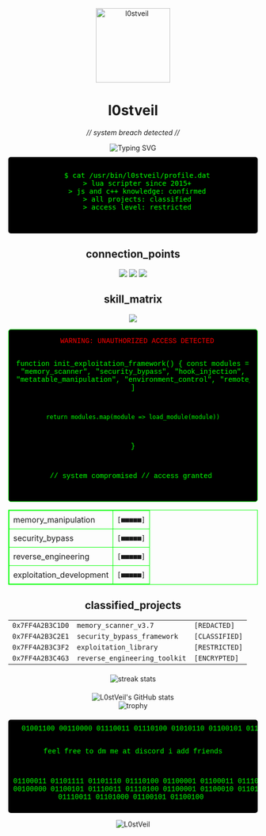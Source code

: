 <div align="center">

<img src="https://raw.githubusercontent.com/L0stVeil/l0stwasprof/refs/heads/main/L0stIm" alt="l0stveil" width="150" height="150">

# l0stveil

<p><i>// system breach detected //</i></p>

</div>

<div align="center">
  <img src="https://readme-typing-svg.herokuapp.com?font=Matrix+Code+NFI&pause=1000&color=00FF00&center=true&vCenter=true&width=435&lines=accessing+restricted+data;lua+exploitation+specialist;security+breach+in+progress;memory+manipulation+expert;system+compromised" alt="Typing SVG" />
</div>

<div align="center" style="background-color: #000; color: #00FF00; font-family: 'Courier New', monospace; padding: 15px; border-radius: 5px; margin: 10px 0;">
  <pre>
  $ cat /usr/bin/l0stveil/profile.dat
  > lua scripter since 2015+
  > js and c++ knowledge: confirmed
  > all projects: classified
  > access level: restricted
  </pre>
</div>

<h2 align="center">connection_points</h2>
<p align="center">
   <a href="https://discord.com/users/1311743263241277462" target="_blank"><img src="https://img.shields.io/badge/discord%20-7289DA.svg?&style=for-the-badge&logo=discord&logoColor=white"></a>
   <a href="https://github.com/L0stVeil" target="_blank"><img src="https://img.shields.io/badge/GitHub%20-191717.svg?&style=for-the-badge&logo=github&logoColor=white"></a>
   <a href="https://scriptblox.com/u/L0stVeil" target="_blank"><img src="https://img.shields.io/badge/scriptblox%20-7D5DEC.svg?&style=for-the-badge&logo=data:image/png;base64,iVBORw0KGgoAAAANSUhEUgAAABAAAAAQCAYAAAAf8/9hAAAACXBIWXMAAAsTAAALEwEAmpwYAAABFklEQVR4nGNgGHZAR0fnf3x8/H8TExOiDNDW1v4fFRX1PzQ09L+/v/9/Dw8Pwgbo6+v/d3Nz++/k5PTf1tb2v5WV1X99fX3CBhgZGf23sLD4b2xs/F9XV/e/pqbmfyMjI8IGmJub/9fS0vqvpqb2X1lZ+b+SktJ/c3NzwgZYWlr+V1BQ+C8nJ/dfWlr6v5SU1H9LS0vCBtjY2PwXFxf/Lyoq+l9QUPC/gIDAf2tr68EXiA4ODv/5+fn/8/Hx/efl5f3v4OAw+ALR2dn5PxcX139OTs7/XFxc/52dnQkb4Orq+p+NjQ0Ms7Gx/Xd1dSVsgIeHx39GRkYwZmRk/O/h4UHYAC8vr/8MDAwwmJeXl7ABQw4AAEAQCDjDDlKtAAAAAElFTkSuQmCC&logoColor=white"></a>
</p>

<h2 align="center">skill_matrix</h2>
<p align="center">
   <img src="https://skillicons.dev/icons?i=lua,js,cpp,py,nodejs,vscode&theme=dark" />
</p>

<div align="center" style="background-color: #000; border: 1px solid #00FF00; padding: 15px; border-radius: 5px; margin: 10px 0;">
  <pre style="margin: 0; color: #00FF00; font-family: 'Courier New', monospace;">
  <span style="color: #FF0000;">WARNING: UNAUTHORIZED ACCESS DETECTED</span>
  
  function init_exploitation_framework() {
    const modules = [
      "memory_scanner",
      "security_bypass",
      "hook_injection",
      "metatable_manipulation",
      "environment_control",
      "remote_execution"
    ]
    
    return modules.map(module => load_module(module))
  }
  
  // system compromised
  // access granted
  </pre>
</div>

<div align="center">
  <table align="center" style="border: 1px solid #00FF00; border-collapse: collapse;">
    <tr>
      <td style="border: 1px solid #00FF00; padding: 8px;">memory_manipulation</td>
      <td style="border: 1px solid #00FF00; padding: 8px;"><code>[■■■■■]</code></td>
    </tr>
    <tr>
      <td style="border: 1px solid #00FF00; padding: 8px;">security_bypass</td>
      <td style="border: 1px solid #00FF00; padding: 8px;"><code>[■■■■■]</code></td>
    </tr>
    <tr>
      <td style="border: 1px solid #00FF00; padding: 8px;">reverse_engineering</td>
      <td style="border: 1px solid #00FF00; padding: 8px;"><code>[■■■■■]</code></td>
    </tr>
    <tr>
      <td style="border: 1px solid #00FF00; padding: 8px;">exploitation_development</td>
      <td style="border: 1px solid #00FF00; padding: 8px;"><code>[■■■■■]</code></td>
    </tr>
  </table>
</div>

<div align="center">
  <h2>classified_projects</h2>
  <table align="center">
    <tr>
      <td><code>0x7FF4A2B3C1D0</code></td>
      <td><code>memory_scanner_v3.7</code></td>
      <td><code>[REDACTED]</code></td>
    </tr>
    <tr>
      <td><code>0x7FF4A2B3C2E1</code></td>
      <td><code>security_bypass_framework</code></td>
      <td><code>[CLASSIFIED]</code></td>
    </tr>
    <tr>
      <td><code>0x7FF4A2B3C3F2</code></td>
      <td><code>exploitation_library</code></td>
      <td><code>[RESTRICTED]</code></td>
    </tr>
    <tr>
      <td><code>0x7FF4A2B3C4G3</code></td>
      <td><code>reverse_engineering_toolkit</code></td>
      <td><code>[ENCRYPTED]</code></td>
    </tr>
  </table>
</div>

<div align="center" style="margin-top: 20px;">
  <img src="https://github-readme-streak-stats.herokuapp.com/?user=L0stVeil&theme=chartreuse-dark&hide_border=true" alt="streak stats">
</div>

<div align="center" style="margin-top: 20px;">
  <img src="https://github-readme-stats.vercel.app/api?username=L0stVeil&show_icons=true&theme=chartreuse-dark&hide_border=true&bg_color=0D1117" alt="L0stVeil's GitHub stats">
</div>

<div align="center">
  <img src="https://github-profile-trophy.vercel.app/?username=L0stVeil&theme=matrix&no-frame=true&row=1&column=6" alt="trophy" />
</div>

<div align="center" style="margin-top: 20px;">
  <pre style="background-color: #000; color: #00FF00; padding: 10px; border-radius: 5px; font-family: 'Courier New', monospace;">
  01001100 00110000 01110011 01110100 01010110 01100101 01101001 01101100
  
  feel free to dm me at discord i add friends
  
  01100011 01101111 01101110 01110100 01100001 01100011 01110100 00100000 01100101 01110011 01110100 01100001 01100010 01101100 01101001 01110011 01101000 01100101 01100100
  </pre>
</div>

<div align="center">
  <img src="https://komarev.com/ghpvc/?username=L0stVeil&label=system_access_count&color=00FF00&style=for-the-badge" alt="L0stVeil" />
</div>

